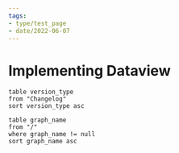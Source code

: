 ```yaml
---
tags:
- type/test_page
- date/2022-06-07
---
```

   
# Implementing Dataview   
   
``` dataview
table version_type
from "Changelog"
sort version_type asc
```
   
   
   
``` dataview
table graph_name
from "/"
where graph_name != null
sort graph_name asc
```
